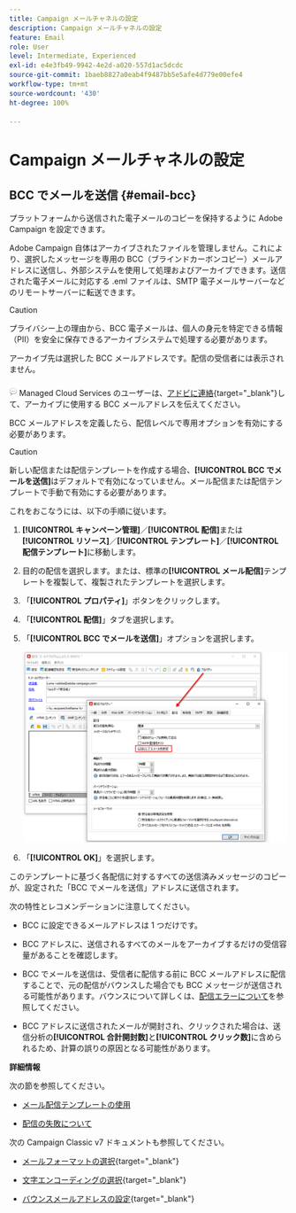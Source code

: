 ```yaml
---
title: Campaign メールチャネルの設定
description: Campaign メールチャネルの設定
feature: Email
role: User
level: Intermediate, Experienced
exl-id: e4e3fb49-9942-4e2d-a020-557d1ac5dcdc
source-git-commit: 1baeb8827a0eab4f9487bb5e5afe4d779e00efe4
workflow-type: tm+mt
source-wordcount: '430'
ht-degree: 100%

---
```


# Campaign メールチャネルの設定

## BCC でメールを送信 {#email-bcc}

<!--
>[!NOTE]
>
>This capability is available starting Campaign v8.3. To check your version, refer to [this section](../start/compatibility-matrix.md#how-to-check-your-campaign-version-and-buildversion)-->

プラットフォームから送信された電子メールのコピーを保持するように Adobe Campaign を設定できます。

Adobe Campaign 自体はアーカイブされたファイルを管理しません。これにより、選択したメッセージを専用の BCC（ブラインドカーボンコピー）メールアドレスに送信し、外部システムを使用して処理およびアーカイブできます。送信された電子メールに対応する .eml ファイルは、SMTP 電子メールサーバーなどのリモートサーバーに転送できます。

>[!CAUTION]
>
>プライバシー上の理由から、BCC 電子メールは、個人の身元を特定できる情報（PII）を安全に保存できるアーカイブシステムで処理する必要があります。

アーカイブ先は選択した BCC メールアドレスです。配信の受信者には表示されません。

![](../assets/do-not-localize/speech.png) Managed Cloud Services のユーザーは、[アドビに連絡](../start/campaign-faq.md#support){target="_blank"}して、アーカイブに使用する BCC メールアドレスを伝えてください。

BCC メールアドレスを定義したら、配信レベルで専用オプションを有効にする必要があります。

>[!CAUTION]
>
>新しい配信または配信テンプレートを作成する場合、**[!UICONTROL BCC でメールを送信]**&#x200B;はデフォルトで有効になっていません。メール配信または配信テンプレートで手動で有効にする必要があります。


これをおこなうには、以下の手順に従います。

1. **[!UICONTROL キャンペーン管理]**／**[!UICONTROL 配信]**&#x200B;または&#x200B;**[!UICONTROL リソース]**／**[!UICONTROL テンプレート]**／**[!UICONTROL 配信テンプレート]**&#x200B;に移動します。
1. 目的の配信を選択します。または、標準の&#x200B;**[!UICONTROL メール配信]**&#x200B;テンプレートを複製して、複製されたテンプレートを選択します。
1. 「**[!UICONTROL プロパティ]**」ボタンをクリックします。
1. 「**[!UICONTROL 配信]**」タブを選択します。
1. 「**[!UICONTROL BCC でメールを送信]**」オプションを選択します。

   ![](assets/email-bcc.png)

1. 「**[!UICONTROL OK]**」を選択します。

このテンプレートに基づく各配信に対するすべての送信済みメッセージのコピーが、設定された「BCC でメールを送信」アドレスに送信されます。

次の特性とレコメンデーションに注意してください。

* BCC に設定できるメールアドレスは 1 つだけです。

* BCC アドレスに、送信されるすべてのメールをアーカイブするだけの受信容量があることを確認します。

* BCC でメールを送信<!--with Enhanced MTA-->は、受信者に配信する前に BCC メールアドレスに配信することで、元の配信がバウンスした場合でも BCC メッセージが送信される可能性があります。バウンスについて詳しくは、[配信エラーについて](../send/delivery-failures.md)を参照してください。

* BCC アドレスに送信されたメールが開封され、クリックされた場合は、送信分析の&#x200B;**[!UICONTROL 合計開封数]**&#x200B;と&#x200B;**[!UICONTROL クリック数]**&#x200B;に含められるため、計算の誤りの原因となる可能性があります。

<!--Only successfully sent emails are taken in account, bounces are not.-->

**詳細情報**

次の節を参照してください。

* [メール配信テンプレートの使用](../send/create-templates.md)

* [配信の失敗について](../send/delivery-failures.md)


次の Campaign Classic v7 ドキュメントも参照してください。

* [メールフォーマットの選択](https://experienceleague.adobe.com/docs/campaign-classic/using/sending-messages/sending-emails/sending-an-email/email-parameters.html?lang=ja#selecting-message-formats){target="_blank"}

* [文字エンコーディングの選択](https://experienceleague.adobe.com/docs/campaign-classic/using/sending-messages/sending-emails/sending-an-email/email-parameters.html?lang=ja#character-encoding){target="_blank"}

* [バウンスメールアドレスの設定](https://experienceleague.adobe.com/docs/campaign-classic/using/sending-messages/sending-emails/sending-an-email/email-parameters.html?lang=ja#managing-bounce-emails){target="_blank"}

